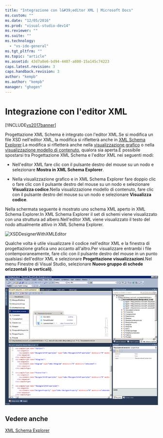 ```yaml
---
title: "Integrazione con l&#39;editor XML | Microsoft Docs"
ms.custom: ""
ms.date: "12/05/2016"
ms.prod: "visual-studio-dev14"
ms.reviewer: ""
ms.suite: ""
ms.technology: 
  - "vs-ide-general"
ms.tgt_pltfrm: ""
ms.topic: "article"
ms.assetid: 43d7a8e6-bd94-4407-a800-15a145c74223
caps.latest.revision: 3
caps.handback.revision: 3
author: "kempb"
ms.author: "kempb"
manager: "ghogen"
---
```

# Integrazione con l&#39;editor XML
[!INCLUDE[vs2017banner](../code-quality/includes/vs2017banner.md)]

Progettazione XML Schema è integrato con l'editor XML.Se si modifica un file XSD nell'editor XML, la modifica si rifletterà anche in [XML Schema Explorer](../xml-tools/xml-schema-explorer.md).La modifica si rifletterà anche nella [visualizzazione grafico](../xml-tools/graph-view.md) o nella [visualizzazione modello di contenuto](../xml-tools/content-model-view.md), qualora sia aperta.È possibile spostarsi tra Progettazione XML Schema e l'editor XML nei seguenti modi:  
  
-   Nell'editor XML fare clic con il pulsante destro del mouse su un nodo e selezionare **Mostra in XML Schema Explorer**.  
  
-   Nella visualizzazione grafico e in XML Schema Explorer fare doppio clic o fare clic con il pulsante destro del mouse su un nodo e selezionare **Visualizza codice**.Nella visualizzazione modello di contenuto, fare clic con il pulsante destro del mouse su un nodo e selezionare **Visualizza codice**.  
  
 Nella schermata seguente è mostrato uno schema XML aperto in XML Schema Explorer.In XML Schema Explorer il set di schemi viene visualizzato con una struttura ad albero.Nell'editor XML viene visualizzato il testo del nodo attualmente attivo in XML Schema Explorer.  
  
 ![XSDDesignerWithXMLEditor](../xml-tools/media/xsddesignerwithxmleditor.gif "XSDDesignerWithXMLEditor")  
  
 Qualche volta è utile visualizzare il codice nell'editor XML e la finestra di progettazione grafica uno accanto all'altro.Per visualizzare entrambi i file contemporaneamente, fare clic con il pulsante destro del mouse in un punto qualsiasi dell'editor XML e selezionare **Progettazione visualizzazioni**.Nel menu Finestre di Visual Studio, selezionare **Nuovo gruppo di schede orizzontali \(o verticali\)**.  
  
 ![XSDDesignerWithXMLEditorAndCMV](../xml-tools/media/xsddesignerwithxmleditorandcmv.gif "XSDDesignerWithXMLEditorAndCMV")  
  
## Vedere anche  
 [XML Schema Explorer](../xml-tools/xml-schema-explorer.md)